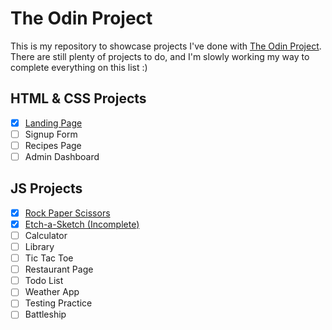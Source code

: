 # The Odin Project
This is my repository to showcase projects I've done with [The Odin Project](https://www.theodinproject.com/). There are still plenty of projects to do, and I'm slowly working my way to complete everything on this list :)

## HTML & CSS Projects
- [x] [Landing Page](https://awkcodergirl.github.io/The-Odin-Project/LandingPage/)
- [ ] Signup Form
- [ ] Recipes Page
- [ ] Admin Dashboard

## JS Projects
- [x] [Rock Paper Scissors](https://awkcodergirl.github.io/The-Odin-Project/RockPaperScissors/)
- [x] [Etch-a-Sketch (Incomplete)](https://awkcodergirl.github.io/The-Odin-Project/Etch-a-Sketch/)
- [ ] Calculator
- [ ] Library
- [ ] Tic Tac Toe
- [ ] Restaurant Page
- [ ] Todo List
- [ ] Weather App
- [ ] Testing Practice
- [ ] Battleship
